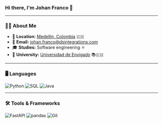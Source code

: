 

### **Hi there, I'm Johan Franco 👋**

---

### 🧑‍💻 **About Me**

- 📍 **Location:** <a href="https://maps.app.goo.gl/uBzqRdFC9fjNBc7g6" target="_blank">Medellin, Colombia</a> 🇨🇴  
- 📧 **Email:** [johan.franco@dsintegrations.com]() 
- 🎓 **Studies:** Software engineering ⚛️
- 🏫 **University:** [Universidad de Envigado]() 📚🇨🇴 




---

### 🖥️ **Languages**
![Python](https://img.shields.io/badge/Python-3776AB?style=for-the-badge&logo=python&logoColor=white)
![SQL](https://img.shields.io/badge/SQL-316192?style=for-the-badge&logo=postgresql&logoColor=white)
![Java](https://img.shields.io/badge/Java-ED8B00?style=for-the-badge&logo=openjdk&logoColor=white)

---

### 🛠️ **Tools & Frameworks**
![FastAPI](https://img.shields.io/badge/FastAPI-009688?style=for-the-badge&logo=fastapi&logoColor=white)
![pandas](https://img.shields.io/badge/pandas-150458?style=for-the-badge&logo=pandas&logoColor=white)
![Git](https://img.shields.io/badge/Git-F05032?style=for-the-badge&logo=git&logoColor=white)
